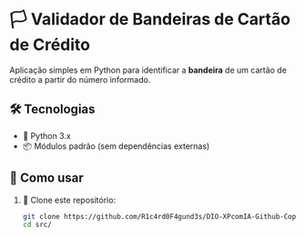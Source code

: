 # 🏳️ Validador de Bandeiras de Cartão de Crédito

Aplicação simples em Python para identificar a **bandeira** de um cartão de crédito a partir do número informado.

## 🛠️ Tecnologias

- 🐍 Python 3.x
- 📦 Módulos padrão (sem dependências externas)

## 🚀 Como usar

1. 🔁 Clone este repositório:
   ```bash
   git clone https://github.com/R1c4rd0F4gund3s/DIO-XPcomIA-Github-Copilot.git
   cd src/
